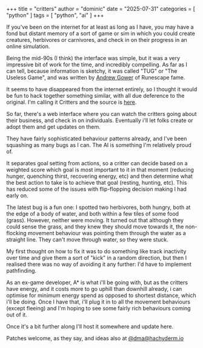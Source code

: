 +++
title = "critters"
author = "dominic"
date = "2025-07-31"
categories = [
  "python"
]
tags = [
  "python",
  "ai"
]
+++

If you've been on the internet for at least as long as I have, you may have a
fond but distant memory of a sort of game or sim in which you could create
creatures, herbivores or carnivores, and check in on their progress in an
online simulation.

Being the mid-90s (I think) the interface was simple, but it was a very
impressive bit of work for the time, and incredibly compelling.  As far as I
can tell, because information is sketchy, it was called "TUG" or "The Useless
Game", and was written by [Andrew
Gower](https://runescape.fandom.com/wiki/Andrew_Gower) of Runescape fame.

It seems to have disappeared from the internet entirely, so I thought it would
be fun to hack together something similar, with all due deference to the
original. I'm calling it Critters and the source is
[here](https://github.com/dmah42/critters).

So far, there's a web interface where you can watch the critters going about
their business, and check in on individuals.  Eventually i'll let folks create
or adopt them and get updates on them.

They have fairly sophisticated behaviour patterns already, and I've been
squashing as many bugs as I can.  The AI is something I'm relatively proud of.

It separates goal setting from actions, so a critter can decide based on a
weighted score which goal is most important to it in that moment (reducing
hunger, quenching thirst, recovering energy, etc) and then determine what the
best action to take is to achieve that goal (resting, hunting, etc).  This has
reduced some of the issues with flip-flopping decision making I had early on.

The latest bug is a fun one: I spotted two herbivores, both hungry, both at the
edge of a body of water, and both within a few tiles of some food (grass). 
However, neither were moving.  It turned out that although they could sense the
grass, and they knew they should move towards it, the non-flocking movement
behaviour was pointing them through the water as a straight line.  They can't
move through water, so they were stuck.

My first thought on how to fix it was to do something like track inactivity over
time and give them a sort of "kick" in a random direction, but then I realised
there was no way of avoiding it any further: I'd have to implement pathfinding.

As an ex-game developer, A* is what i'll be going with, but as the critters have
energy, and it costs more to go uphill than downhill already, i can optimise for
minimum energy spend as opposed to shortest distance, which i'll be doing.  Once
I have that, i'll plug it in to all the movement behaviours (except fleeing) and
I'm hoping to see some fairly rich behaviours coming out of it.

Once it's a bit further along I'll host it somewhere and update here.

Patches welcome, as they say, and ideas also at
[@dma@hachyderm.io](https://hachyderm.io/@dma)
